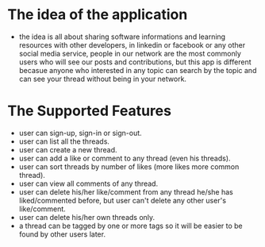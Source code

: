 # The idea of the application
- the idea is all about sharing software informations and learning resources with other developers, in linkedin or facebook or any other social media service, people in our network are the most commonly users who will see our posts and contributions, but this app is different becasue anyone who interested in any topic can search by the topic and can see your thread without being in your network.
# The Supported Features
- user can sign-up, sign-in or sign-out.
- user can list all the threads.
- user can create a new thread.
- user can add a like or comment to any thread (even his threads).
- user can sort threads by number of likes (more likes more common thread).
- user can view all comments of any thread.
- user can delete his/her like/comment from any thread he/she has liked/commented before, but user can't delete any other user's like/comment.
- user can delete his/her own threads only.
- a thread can be tagged by one or more tags so it will be easier to be found by other users later.